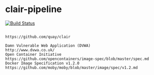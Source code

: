 # clair-pipeline

[![Build Status](https://travis-ci.com/githubfoam/clair-pipeline.svg?branch=dev)](https://travis-ci.com/githubfoam/clair-pipeline)  

~~~~

https://github.com/quay/clair

Damn Vulnerable Web Application (DVWA)
http://www.dvwa.co.uk/
Open Container Initiative
https://github.com/opencontainers/image-spec/blob/master/spec.md
Docker Image Specification v1.2.0
https://github.com/moby/moby/blob/master/image/spec/v1.2.md
~~~~